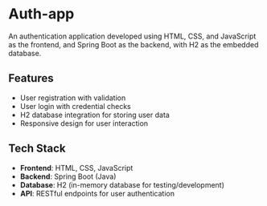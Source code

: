 # Auth-app

An authentication application developed using HTML, CSS, and JavaScript as the frontend, and Spring Boot as the backend, with H2 as the embedded database.

## Features

- User registration with validation
- User login with credential checks
- H2 database integration for storing user data
- Responsive design for user interaction

## Tech Stack

- **Frontend**: HTML, CSS, JavaScript
- **Backend**: Spring Boot (Java)
- **Database**: H2 (in-memory database for testing/development)
- **API**: RESTful endpoints for user authentication
